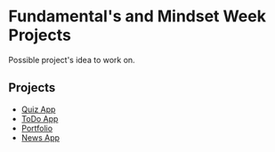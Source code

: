 # Fundamental's and Mindset Week Projects

Possible project's idea to work on.

## Projects

- [Quiz App](./quizApp.md)
- [ToDo App](./todo.md)
- [Portfolio](./portfolio.md)
- [News App]('./news-app.md)
